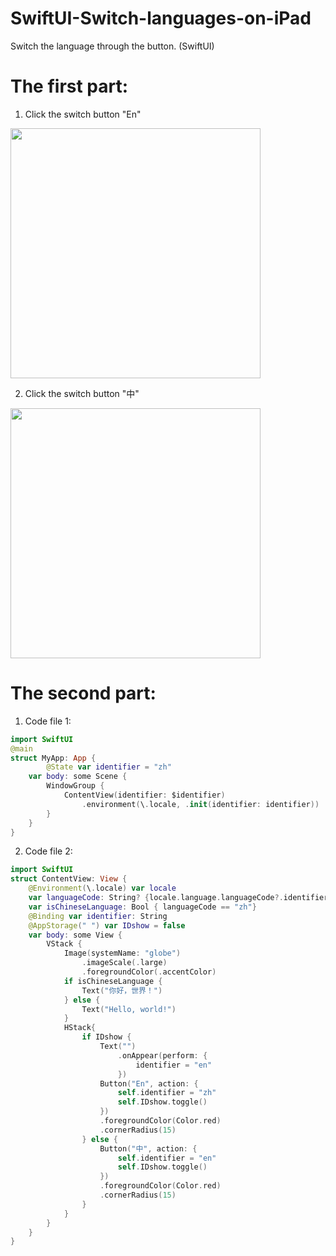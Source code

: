 # SwiftUI-Switch-languages-on-iPad
Switch the language through the button. (SwiftUI)

# The first part:

1. Click the switch button "En"

<img src = "![IMG_1110](https://github.com/S-way520/SwiftUI-Switch-languages-on-iPad/assets/95877651/d80b821a-5f94-4615-8344-7828c8c58d04)" width = "400" height = "400">
     
2. Click the switch button "中"
     
<img src = "![IMG_1109](https://github.com/S-way520/SwiftUI-Switch-languages-on-iPad/assets/95877651/47e24823-0824-4106-9628-8c8f7e29e009)" width = "400" height = "400">

# The second part:
1. Code file 1:
```swift
import SwiftUI
@main
struct MyApp: App {
        @State var identifier = "zh"
    var body: some Scene {
        WindowGroup {
            ContentView(identifier: $identifier)
                .environment(\.locale, .init(identifier: identifier))
        }
    }
}
```
2. Code file 2:
```swift
import SwiftUI
struct ContentView: View {
    @Environment(\.locale) var locale
    var languageCode: String? {locale.language.languageCode?.identifier}
    var isChineseLanguage: Bool { languageCode == "zh"}
    @Binding var identifier: String
    @AppStorage(" ") var IDshow = false
    var body: some View {
        VStack {
            Image(systemName: "globe")
                .imageScale(.large)
                .foregroundColor(.accentColor)
            if isChineseLanguage {
                Text("你好，世界！")
            } else {
                Text("Hello, world!")
            }
            HStack{
                if IDshow {
                    Text("")
                        .onAppear(perform: {
                            identifier = "en"
                        })
                    Button("En", action: {
                        self.identifier = "zh"
                        self.IDshow.toggle()
                    })
                    .foregroundColor(Color.red)
                    .cornerRadius(15)
                } else {
                    Button("中", action: {
                        self.identifier = "en"
                        self.IDshow.toggle()
                    })
                    .foregroundColor(Color.red)
                    .cornerRadius(15)
                }
            }
        }
    }
}
```
